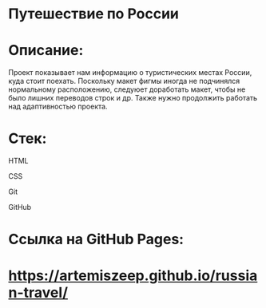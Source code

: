 # Путешествие по России

# Описание:
Проект показывает нам информацию о туристических местах России, куда стоит поехать.
Поскольку макет фигмы иногда не подчинялся нормальному расположению, следуюет доработать макет, чтобы не было лишних переводов строк и др.
Также нужно продолжить работать над адаптивностью проекта.

# Стек:
HTML

CSS

Git

GitHub

# Ссылка на GitHub Pages: 
# https://artemiszeep.github.io/russian-travel/
